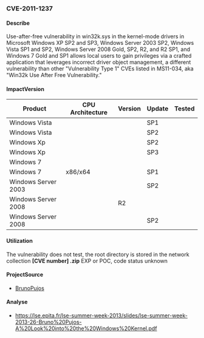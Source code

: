 ###  CVE-2011-1237

#### Describe

Use-after-free vulnerability in win32k.sys in the kernel-mode drivers in Microsoft Windows XP SP2 and SP3, Windows Server 2003 SP2, Windows Vista SP1 and SP2, Windows Server 2008 Gold, SP2, R2, and R2 SP1, and Windows 7 Gold and SP1 allows local users to gain privileges via a crafted application that leverages incorrect driver object management, a different vulnerability than other "Vulnerability Type 1" CVEs listed in MS11-034, aka "Win32k Use After Free Vulnerability."

#### ImpactVersion

| Product             | CPU Architecture | Version | Update | Tested             |
| ------------------- | ---------------- | ------- | ------ | ------------------ |
| Windows Vista       |                  |         | SP1 |        |
| Windows Vista       | | | SP2 | |
| Windows Xp |  |  | SP2 | |
| Windows Xp | | | SP3 | |
| Windows 7 | | | | |
| Windows 7 | x86/x64 |         | SP1 |        |
| Windows Server 2003 |                  |         | SP2 |        |
| Windows Server 2008 |                  | R2 |  |        |
| Windows Server 2008 | |  | SP2 | |

#### Utilization

The vulnerability does not test, the root directory is stored in the network collection **[CVE number] .zip** EXP or POC, code status unknown

#### ProjectSource

- [BrunoPujos](https://github.com/BrunoPujos/CVE-2011-1237)

#### Analyse

- https://lse.epita.fr/lse-summer-week-2013/slides/lse-summer-week-2013-26-Bruno%20Pujos-A%20Look%20into%20the%20Windows%20Kernel.pdf

